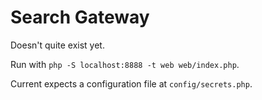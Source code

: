 # Search Gateway

Doesn't quite exist yet.

Run with `php -S localhost:8888 -t web web/index.php`.

Current expects a configuration file at `config/secrets.php`. 